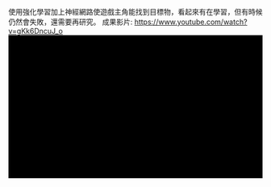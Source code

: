使用強化學習加上神經網路使遊戲主角能找到目標物，看起來有在學習，但有時候仍然會失敗，還需要再研究。
成果影片:
https://www.youtube.com/watch?v=gKk6DncuJ_o
![](https://github.com/angusfang/find_treasure/blob/master/result.gif)
